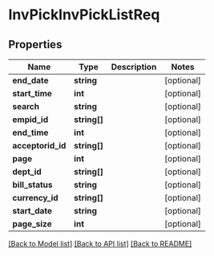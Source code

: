 # InvPickInvPickListReq

## Properties
Name | Type | Description | Notes
------------ | ------------- | ------------- | -------------
**end_date** | **string** |  | [optional] 
**start_time** | **int** |  | [optional] 
**search** | **string** |  | [optional] 
**empid_id** | **string[]** |  | [optional] 
**end_time** | **int** |  | [optional] 
**acceptorid_id** | **string[]** |  | [optional] 
**page** | **int** |  | [optional] 
**dept_id** | **string[]** |  | [optional] 
**bill_status** | **string** |  | [optional] 
**currency_id** | **string[]** |  | [optional] 
**start_date** | **string** |  | [optional] 
**page_size** | **int** |  | [optional] 

[[Back to Model list]](../README.md#documentation-for-models) [[Back to API list]](../README.md#documentation-for-api-endpoints) [[Back to README]](../README.md)



